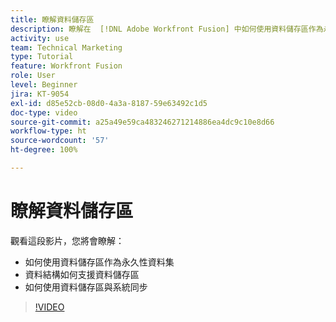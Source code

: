 ```yaml
---
title: 瞭解資料儲存區
description: 瞭解在  [!DNL Adobe Workfront Fusion] 中如何使用資料儲存區作為永久性資料集以及資料結構如何支援資料儲存區。
activity: use
team: Technical Marketing
type: Tutorial
feature: Workfront Fusion
role: User
level: Beginner
jira: KT-9054
exl-id: d85e52cb-08d0-4a3a-8187-59e63492c1d5
doc-type: video
source-git-commit: a25a49e59ca483246271214886ea4dc9c10e8d66
workflow-type: ht
source-wordcount: '57'
ht-degree: 100%

---
```


# 瞭解資料儲存區

觀看這段影片，您將會瞭解：

* 如何使用資料儲存區作為永久性資料集
* 資料結構如何支援資料儲存區
* 如何使用資料儲存區與系統同步

>[!VIDEO](https://video.tv.adobe.com/v/335295/?quality=12&learn=on)
